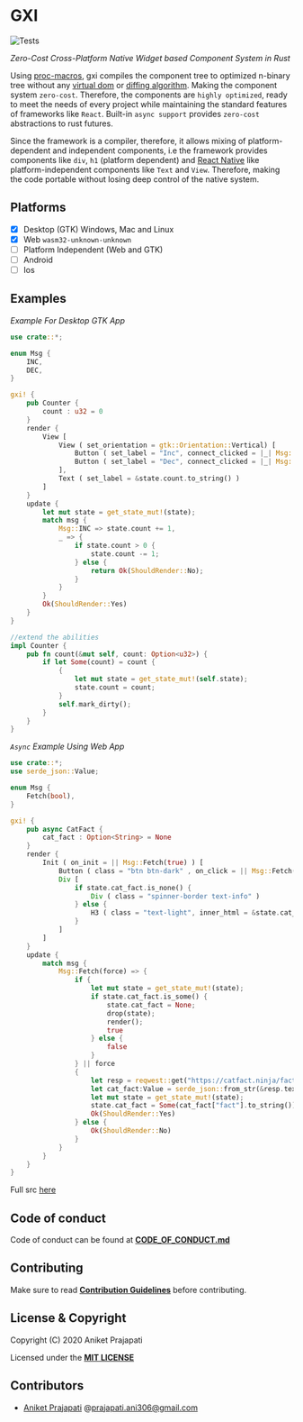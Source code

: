 # GXI

![Tests](https://github.com/gxi-rs/gxi/actions/workflows/tests.yml/badge.svg)

*Zero-Cost Cross-Platform Native Widget based Component System in Rust*

Using [proc-macros](https://doc.rust-lang.org/reference/procedural-macros.html), gxi compiles the component tree to
optimized n-binary tree without any [virtual dom](https://reactjs.org/docs/faq-internals.html)
or [diffing algorithm](https://reactjs.org/docs/reconciliation.html). Making the component system `zero-cost`.
Therefore, the components are `highly optimized`, ready to meet the needs of every project while maintaining the
standard features of frameworks like `React`. Built-in `async support` provides `zero-cost` abstractions to rust
futures.

Since the framework is a compiler, therefore, it allows mixing of platform-dependent and independent components, i.e the
framework provides components like `div`, `h1` (platform dependent) and [React Native](https://reactnative.dev/) like
platform-independent components like `Text` and `View`. Therefore, making the code portable without losing deep control
of the native system.

## Platforms

+ [X] Desktop (GTK) Windows, Mac and Linux
+ [X] Web `wasm32-unknown-unknown`
+ [ ] Platform Independent (Web and GTK)
+ [ ] Android
+ [ ] Ios

## Examples

*Example For Desktop GTK App*

```rust
use crate::*;

enum Msg {
    INC,
    DEC,
}

gxi! {
    pub Counter {
        count : u32 = 0
    }
    render {
        View [
            View ( set_orientation = gtk::Orientation::Vertical) [
                Button ( set_label = "Inc", connect_clicked = |_| Msg::INC ),
                Button ( set_label = "Dec", connect_clicked = |_| Msg::DEC )
            ],
            Text ( set_label = &state.count.to_string() )
        ]
    }
    update {
        let mut state = get_state_mut!(state);
        match msg {
            Msg::INC => state.count += 1,
            _ => {
                if state.count > 0 {
                    state.count -= 1;
                } else {
                    return Ok(ShouldRender::No);
                }
            }
        }
        Ok(ShouldRender::Yes)
    }
}

//extend the abilities
impl Counter {
    pub fn count(&mut self, count: Option<u32>) {
        if let Some(count) = count {
            {
                let mut state = get_state_mut!(self.state);
                state.count = count;
            }
            self.mark_dirty();
        }
    }
}
```

*`Async` Example Using Web App*

```rust
use crate::*;
use serde_json::Value;

enum Msg {
    Fetch(bool),
}

gxi! {
    pub async CatFact {
        cat_fact : Option<String> = None
    }
    render {
        Init ( on_init = || Msg::Fetch(true) ) [
            Button ( class = "btn btn-dark" , on_click = || Msg::Fetch(false), inner_html = "Fetch Cat Memes" ),
            Div [
                if state.cat_fact.is_none() {
                    Div ( class = "spinner-border text-info" )
                } else {
                    H3 ( class = "text-light", inner_html = &state.cat_fact.as_ref().unwrap() )
                }
            ]
        ]
    }
    update {
        match msg {
            Msg::Fetch(force) => {
                if {
                    let mut state = get_state_mut!(state);
                    if state.cat_fact.is_some() {
                        state.cat_fact = None;
                        drop(state);
                        render();
                        true
                    } else {
                        false
                    }
                } || force
                {
                    let resp = reqwest::get("https://catfact.ninja/fact?max_length=140").await?;
                    let cat_fact:Value = serde_json::from_str(&resp.text().await?)?;
                    let mut state = get_state_mut!(state);
                    state.cat_fact = Some(cat_fact["fact"].to_string());
                    Ok(ShouldRender::Yes)
                } else {
                    Ok(ShouldRender::No)
                }
            }
        }
    }
}
```

Full src [here](examples)

## Code of conduct

Code of conduct can be found at **[CODE_OF_CONDUCT.md](CODE_OF_CONDUCT.md)**

## Contributing

Make sure to read **[Contribution Guidelines](CONTRIBUTING.md)** before contributing.

## License & Copyright

Copyright (C) 2020 Aniket Prajapati

Licensed under the **[MIT LICENSE](LICENSE)**

## Contributors

+ [Aniket Prajapati](https://aniketprajapati.me)
  @[prajapati.ani306@gmail.com](mailto:prajapati.ani306@gmail.com)
